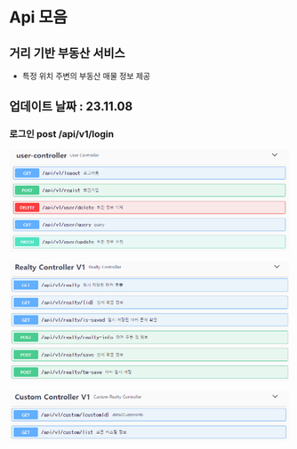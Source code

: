 # Api 모음

## 거리 기반 부동산 서비스
- 특정 위치 주변의 부동산 매물 정보 제공

## 업데이트 날짜 : 23.11.08

### 로그인 post /api/v1/login
![user](readme-img/user-api.png)

![realty](readme-img/realty-api.png)

![custom](readme-img/custom-api.png)
